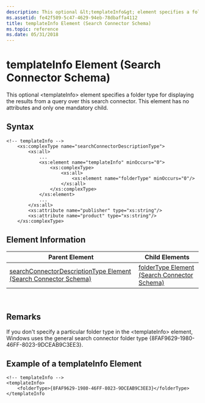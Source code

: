 ```yaml
---
description: This optional &lt;templateInfo&gt; element specifies a folder type for displaying the results from a query over this search connector. This element has no attributes and only one mandatory child.
ms.assetid: fe42f589-5c47-4629-94eb-78dbaffa4112
title: templateInfo Element (Search Connector Schema)
ms.topic: reference
ms.date: 05/31/2018
---
```


# templateInfo Element (Search Connector Schema)

This optional &lt;templateInfo&gt; element specifies a folder type for displaying the results from a query over this search connector. This element has no attributes and only one mandatory child.

## Syntax


```
<!-- templateInfo -->
    <xs:complexType name="searchConnectorDescriptionType">
        <xs:all>
            ...
            <xs:element name="templateInfo" minOccurs="0">
                <xs:complexType>
                    <xs:all>
                        <xs:element name="folderType" minOccurs="0"/>
                    </xs:all>
                </xs:complexType>
            </xs:element>
            ...
        </xs:all>
        <xs:attribute name="publisher" type="xs:string"/>
        <xs:attribute name="product" type="xs:string"/>
    </xs:complexType>
```



## Element Information



| Parent Element                                                                                                   | Child Elements                                                                     |
|------------------------------------------------------------------------------------------------------------------|------------------------------------------------------------------------------------|
| [searchConnectorDescriptionType Element (Search Connector Schema)](search-schema-searchconnectordescription.md) | [folderType Element (Search Connector Schema)](search-schema-sconn-foldertype.md) |



 

## Remarks

If you don't specify a particular folder type in the &lt;templateInfo&gt; element, Windows uses the general search connector folder type {8FAF9629-1980-46FF-8023-9DCEAB9C3EE3}.

## Example of a templateInfo Element


```
<!-- templateInfo -->
<templateInfo>
    <folderType>{8FAF9629-1980-46FF-8023-9DCEAB9C3EE3}</folderType>
</templateInfo
```



 

 



